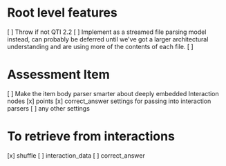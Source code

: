 # Root level features
[ ] Throw if not QTI 2.2
[ ] Implement as a streamed file parsing model instead, can probably be deferred until we've got a larger architectural understanding and are using more of the contents of each file.
[ ]
# Assessment Item
[ ] Make the item body parser smarter about deeply embedded Interaction nodes
[x] points
[x] correct_answer settings for passing into interaction parsers
[ ] any other settings

# To retrieve from interactions
[x] shuffle
[ ] interaction_data
[ ] correct_answer
